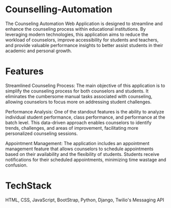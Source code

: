 # Counselling-Automation
The Counseling Automation Web Application is designed to streamline and enhance the counseling process within educational institutions. By leveraging modern technologies, this application aims to reduce the workload of counselors, improve accessibility for students and teachers, and provide valuable performance insights to better assist students in their academic and personal growth.
# Features
Streamlined Counseling Process: The main objective of this application is to simplify the counseling process for both counselors and students. It eliminates the cumbersome manual tasks associated with counseling, allowing counselors to focus more on addressing student challenges.

Performance Analysis: One of the standout features is the ability to analyze individual student performance, class performance, and performance at the batch level. This data-driven approach enables counselors to identify trends, challenges, and areas of improvement, facilitating more personalized counseling sessions.

Appointment Management: The application includes an appointment management feature that allows counselors to schedule appointments based on their availability and the flexibility of students. Students receive notifications for their scheduled appointments, minimizing time wastage and confusion.

# TechStack
HTML, CSS, JavaScript, BootStrap, Python, Django, Twilio's Messaging API
